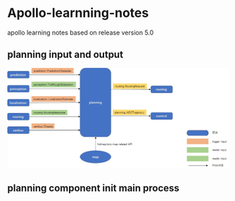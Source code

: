 # Apollo-learnning-notes
apollo learning notes based on release version 5.0
## planning input and output
![Image text](https://github.com/Fibonacci43/Apollo-learnning-notes/blob/master/input_and_output.jpg)

## planning component init main process
